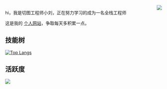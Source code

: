 

<a href="https://github.com/anuraghazra/github-readme-stats">
<img align="right" src="https://github-readme-stats.vercel.app/api?username=LuckyRyan-web&hide=prs&show_icons=true&theme=dark">
</a>

hi，我是切图工程师小刘，正在努力学习的成为一名全栈工程师

这是我的 [个人网站](http://luckyryan.cn/)，争取每天多积累一点。

## 技能树

[![Top Langs](https://github-readme-stats.vercel.app/api/top-langs/?username=LuckyRyan-web&layout=compact)](https://github.com/anuraghazra/github-readme-stats)

## 活跃度

[![](https://activity-graph.herokuapp.com/graph?username=LuckyRyan-web&theme=dracula)](https://github.com/ashutosh00710/github-readme-activity-graph)

